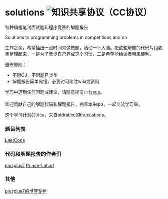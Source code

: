 # solutions ![知识共享协议（CC协议）](https://img.shields.io/badge/License-Creative%20Commons-DC3D24.svg)

各种编程笔试面试题和程序竞赛的解题报告

Solutions to programming problems in competitions and on

工作之余，希望抽出一点时间来做做题，活动一下大脑。把这些解题的代码片段收集整理起来，一是为了敦促自己养成这个习惯，二是希望能给读者带来便利。

遵守原则：

* 不限OJ，不限题目类型
* 解题报告简单易懂，必要时可附注wiki或资料

学习中遇到任何问题或建议，请随意提交👉[Issue](https://github.com/plusplus7/solutions/issues/new)。

欢迎贡献自己的解题代码和解题报告，完善本Repo，一起交流学习😃。

这个学习计划的idea，来自[oldratlee](https://github.com/oldratlee)的[translations](https://github.com/oldratlee/translations)。

### 题目列表

[LeetCode](https://github.com/plusplus7/solutions/tree/master/leetcode)

### 代码和解题报告的作者们

[plusplus7](https://github.com/plusplus7)
[Prince-Laharl](https://github.com/Prince-Laharl)

### 其他

[plusplus7的博客专栏](http://plusplus7.com/blog/post/daily_training_intro)
